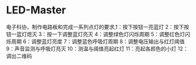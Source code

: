 # LED-Master
电子科协，制作电路板和完成一系列点灯的要求,1：按下按钮一亮蓝灯 2：按下按钮一蓝灯熄灭  3：按一下调整蓝灯亮灭 4：调整绿色灯闪烁周期  5：调整红色灯闪烁周期 6：调整蓝灯亮度  7：调整蓝色呼吸灯周期 8：调整电压输出与红灯阈值  9：声音监测与呼吸灯亮灭 10：测温与阈值亮起红灯  11：亮起各颜色的小灯 12：调出二维码
